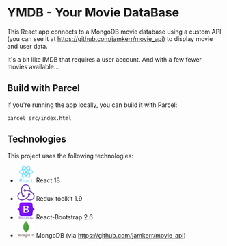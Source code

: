# YMDB - Your Movie DataBase

This React app connects to a MongoDB movie database using a custom API (you can see it at https://github.com/jamkerr/movie_api) to display movie and user data.

It's a bit like IMDB that requires a user account. And with a few fewer movies available...
## Build with Parcel

If you're running the app locally, you can build it with Parcel:
```
parcel src/index.html
```

## Technologies

This project uses the following technologies:

-   <img src="https://github.com/devicons/devicon/blob/master/icons/react/react-original-wordmark.svg" title="React" alt="React" width="40" height="40"/> React 18
- <img src="https://github.com/devicons/devicon/blob/master/icons/redux/redux-original.svg" title="React" alt="React" width="40" height="40"/> Redux toolkit 1.9
- <img src="https://github.com/devicons/devicon/blob/master/icons/bootstrap/bootstrap-original-wordmark.svg" title="React" alt="React" width="40" height="40"/> React-Bootstrap 2.6
- <img src="https://github.com/devicons/devicon/blob/master/icons/mongodb/mongodb-original-wordmark.svg" title="React" alt="React" width="40" height="40"/> MongoDB (via https://github.com/jamkerr/movie_api)